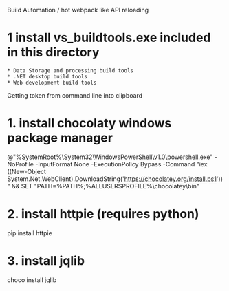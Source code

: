 Build Automation / hot webpack like API reloading

# 1 install vs_buildtools.exe included in this directory
	* Data Storage and processing build tools
	* .NET desktop build tools
	* Web development build tools 


Getting token from command line into clipboard

# 1. install chocolaty windows package manager

@"%SystemRoot%\System32\WindowsPowerShell\v1.0\powershell.exe" -NoProfile -InputFormat None -ExecutionPolicy Bypass -Command "iex ((New-Object System.Net.WebClient).DownloadString('https://chocolatey.org/install.ps1'))" && SET "PATH=%PATH%;%ALLUSERSPROFILE%\chocolatey\bin"

# 2. install httpie (requires python)
pip install httpie

# 3. install jqlib
choco install jqlib




